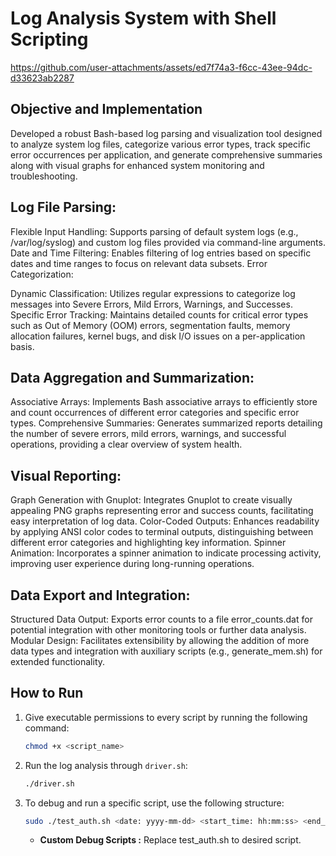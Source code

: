 # Log Analysis System with Shell Scripting

https://github.com/user-attachments/assets/ed7f74a3-f6cc-43ee-94dc-d33623ab2287

## Objective and Implementation

Developed a robust Bash-based log parsing and visualization tool designed to analyze system log files, categorize various error types, track specific error occurrences per application, and generate comprehensive summaries along with visual graphs for enhanced system monitoring and troubleshooting.

## Log File Parsing:

Flexible Input Handling: Supports parsing of default system logs (e.g., /var/log/syslog) and custom log files provided via command-line arguments.
Date and Time Filtering: Enables filtering of log entries based on specific dates and time ranges to focus on relevant data subsets.
Error Categorization:

Dynamic Classification: Utilizes regular expressions to categorize log messages into Severe Errors, Mild Errors, Warnings, and Successes.
Specific Error Tracking: Maintains detailed counts for critical error types such as Out of Memory (OOM) errors, segmentation faults, memory allocation failures, kernel bugs, and disk I/O issues on a per-application basis.

## Data Aggregation and Summarization:

Associative Arrays: Implements Bash associative arrays to efficiently store and count occurrences of different error categories and specific error types.
Comprehensive Summaries: Generates summarized reports detailing the number of severe errors, mild errors, warnings, and successful operations, providing a clear overview of system health.

## Visual Reporting:

Graph Generation with Gnuplot: Integrates Gnuplot to create visually appealing PNG graphs representing error and success counts, facilitating easy interpretation of log data.
Color-Coded Outputs: Enhances readability by applying ANSI color codes to terminal outputs, distinguishing between different error categories and highlighting key information.
Spinner Animation: Incorporates a spinner animation to indicate processing activity, improving user experience during long-running operations.

## Data Export and Integration:

Structured Data Output: Exports error counts to a file error_counts.dat for potential integration with other monitoring tools or further data analysis.
Modular Design: Facilitates extensibility by allowing the addition of more data types and integration with auxiliary scripts (e.g., generate_mem.sh) for extended functionality.

## How to Run

1. Give executable permissions to every script by running the following command:  
   ```bash
   chmod +x <script_name>
   ```

2. Run the log analysis through `driver.sh`:  
   ```bash
   ./driver.sh
   ```

3. To debug and run a specific script, use the following structure:  
   ```bash
   sudo ./test_auth.sh <date: yyyy-mm-dd> <start_time: hh:mm:ss> <end_time: hh:mm:ss>
   ```
   - **Custom Debug Scripts :** Replace test_auth.sh to desired  script.
